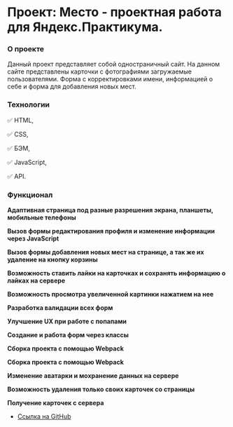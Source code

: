 # Проект: Место - проектная работа для Яндекс.Практикума.

### О проекте

Данный проект представляет собой одностраничный сайт.
На данном сайте представлены карточки с фотографиями загружаемые пользователями.
Форма с корректировками имени, информацией о себе и форма для добавления новых мест.

### Технологии

:white_check_mark: HTML,  

:white_check_mark: CSS,  

:white_check_mark: БЭМ,  

:white_check_mark: JavaScript,

:white_check_mark: API.

### Функционал

**Адаптивная страница под разные разрешения экрана, планшеты, мобильные телефоны**  

**Вызов формы редактирования профиля и изменение информации через JavaScript**  

**Вызов формы добавления новых мест на странице, а так же их удаление на кнопку корзины**  

**Возможность ставить лайки на карточках и сохранять информацию о лайках на сервере**  

**Возможность просмотра увеличенной картинки нажатием на нее**  

**Разработка валидации всех форм**  

**Улучшение UX при работе с попапами**  

**Создание и работа форм через классы**  

**Сборка проекта с помощью Webpack**  

**Сборка проекта с помощью Webpack**  

**Изменение аватарки и мохранение данных на сервере**  

**Возможность удаления только своих карточек со страницы**  

**Получение карточек с сервера**  




* [Ссылка на GitHub](https://nastykovalchuk.github.io/mesto.github.io/)  
